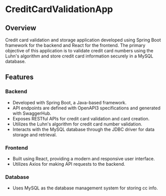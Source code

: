 # CreditCardValidationApp

## Overview

Credit card validation and storage application developed using Spring Boot framework for the backend and React for the frontend. The primary objective of this application is to validate credit card numbers using the Luhn's algorithm and store credit card information securely in a MySQL database.

## Features

### Backend

- Developed with Spring Boot, a Java-based framework.
- API endpoints are defined with OpenAPI3 specifications and generated with SwaggerHub.
- Exposes RESTful APIs for credit card validation and card creation.
- Utilizes the Luhn's algorithm for credit card number validation.
- Interacts with the MySQL database through the JDBC driver for data storage and retrieval.

### Frontend

- Built using React, providing a modern and responsive user interface.
- Utilizes Axios for making API requests to the backend.

### Database

- Uses MySQL as the database management system for storing cc info.

